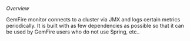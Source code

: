 *Overview*

GemFire monitor  connects to a cluster via JMX
and logs certain metrics periodically.  It is built
with as few dependencies as possible so that it can
be used by GemFire users who do not use Spring, etc..


